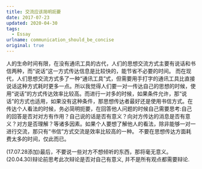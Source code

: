 ```yaml
---
title: 交流应该简明扼要
date: 2017-07-23 
updated: 2020-04-30 
tags:
  - Essay
urlname: communication_should_be_concise
original: true
---
```

人的生命时间有限，在没有通讯工具的古代，人们的思想交流方式主要有说话和书信两种，而“说话”这一方式传达信息是比较快的，能节省不必要的时间。<!--more-->
而在现代，人们思想交流方式多了一种“通讯工具”式，但需要用手打字的通讯工具比直接说话这种方式耗时更多一点。所以我觉得人们要一对一传达自己的思想的时候，使用“说话”的方式传达效率比较高。而进行一对多的时候，如果条件允许，那“说话”的方式也适用，如果没有这种条件，那思想传达者最好还是使用书信方式。在传达个人看法的时候，务必简明扼要，在回答他人问题的时候自己需要思考:自己的回答是否对对方有作用？自己说的话是否有意义？向对方传达的消息是否有意义？对方是否理解？等诸多因素。如果个人要想了解他人的看法，除非能够一对一进行交流，那只有“书信”方式交流是效率比较高的一种。
不要在思想传达方面耗费太多的时间，仅此而已。

(17.07.28添加)最后，不要说一些对方不想倾听的东西，那将毫无意义。
(20.04.30)辩论前思考此次辩论是否对自己有意义, 并不是所有观点都需要辩论. 